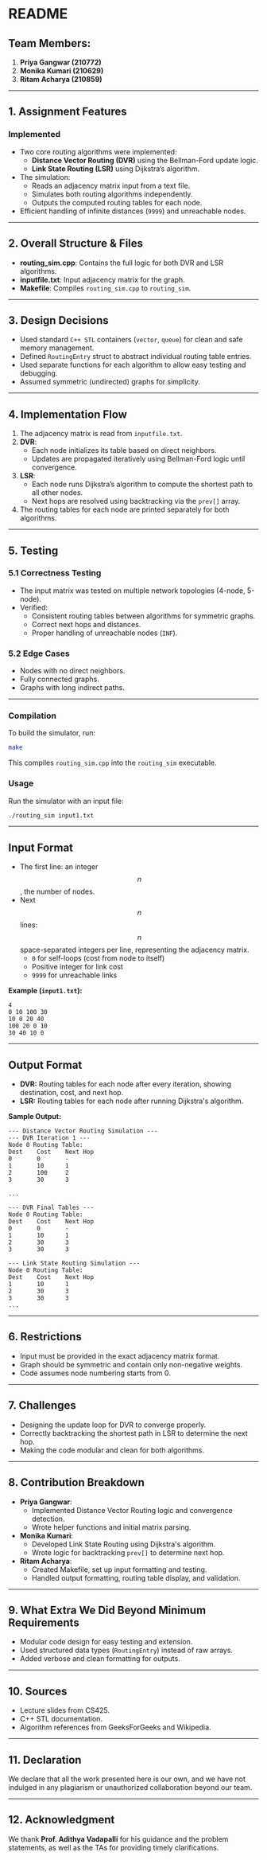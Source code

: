 
# README

## Team Members:
1. **Priya Gangwar (210772)**
2. **Monika Kumari (210629)**
3. **Ritam Acharya (210859)**

---

## 1. Assignment Features

### Implemented
- Two core routing algorithms were implemented:
  - **Distance Vector Routing (DVR)** using the Bellman-Ford update logic.
  - **Link State Routing (LSR)** using Dijkstra’s algorithm.
- The simulation:
  - Reads an adjacency matrix input from a text file.
  - Simulates both routing algorithms independently.
  - Outputs the computed routing tables for each node.
- Efficient handling of infinite distances (`9999`) and unreachable nodes.

---

## 2. Overall Structure & Files
- **routing_sim.cpp**: Contains the full logic for both DVR and LSR algorithms.
- **inputfile.txt**: Input adjacency matrix for the graph.
- **Makefile**: Compiles `routing_sim.cpp` to `routing_sim`.

---

## 3. Design Decisions
- Used standard `C++ STL` containers (`vector`, `queue`) for clean and safe memory management.
- Defined `RoutingEntry` struct to abstract individual routing table entries.
- Used separate functions for each algorithm to allow easy testing and debugging.
- Assumed symmetric (undirected) graphs for simplicity.

---

## 4. Implementation Flow
1. The adjacency matrix is read from `inputfile.txt`.
2. **DVR**:
   - Each node initializes its table based on direct neighbors.
   - Updates are propagated iteratively using Bellman-Ford logic until convergence.
3. **LSR**:
   - Each node runs Dijkstra’s algorithm to compute the shortest path to all other nodes.
   - Next hops are resolved using backtracking via the `prev[]` array.
4. The routing tables for each node are printed separately for both algorithms.

---

## 5. Testing

### 5.1 Correctness Testing
- The input matrix was tested on multiple network topologies (4-node, 5-node).
- Verified:
  - Consistent routing tables between algorithms for symmetric graphs.
  - Correct next hops and distances.
  - Proper handling of unreachable nodes (`INF`).

### 5.2 Edge Cases
- Nodes with no direct neighbors.
- Fully connected graphs.
- Graphs with long indirect paths.

---

### Compilation

To build the simulator, run:

```bash
make
```
This compiles `routing_sim.cpp` into the `routing_sim` executable.

### Usage

Run the simulator with an input file:

```bash
./routing_sim input1.txt
```

---

## Input Format

- The first line: an integer $$ n $$, the number of nodes.
- Next $$ n $$ lines: $$ n $$ space-separated integers per line, representing the adjacency matrix.
  - `0` for self-loops (cost from node to itself)
  - Positive integer for link cost
  - `9999` for unreachable links

**Example (`input1.txt`):**
```
4
0 10 100 30
10 0 20 40
100 20 0 10
30 40 10 0
```

---

## Output Format

- **DVR:** Routing tables for each node after every iteration, showing destination, cost, and next hop.
- **LSR:** Routing tables for each node after running Dijkstra's algorithm.

**Sample Output:**
```
--- Distance Vector Routing Simulation ---
--- DVR Iteration 1 ---
Node 0 Routing Table:
Dest    Cost    Next Hop
0       0       -
1       10      1
2       100     2
3       30      3

...

--- DVR Final Tables ---
Node 0 Routing Table:
Dest    Cost    Next Hop
0       0       -
1       10      1
2       30      3
3       30      3

--- Link State Routing Simulation ---
Node 0 Routing Table:
Dest    Cost    Next Hop
1       10      1
2       30      3
3       30      3
...
```

---
## 6. Restrictions
- Input must be provided in the exact adjacency matrix format.
- Graph should be symmetric and contain only non-negative weights.
- Code assumes node numbering starts from 0.

---

## 7. Challenges
- Designing the update loop for DVR to converge properly.
- Correctly backtracking the shortest path in LSR to determine the next hop.
- Making the code modular and clean for both algorithms.

---

## 8. Contribution Breakdown
- **Priya Gangwar**:
  - Implemented Distance Vector Routing logic and convergence detection.
  - Wrote helper functions and initial matrix parsing.
- **Monika Kumari**:
  - Developed Link State Routing using Dijkstra's algorithm.
  - Wrote logic for backtracking `prev[]` to determine next hop.
- **Ritam Acharya**:
  - Created Makefile, set up input formatting and testing.
  - Handled output formatting, routing table display, and validation.

---

## 9. What Extra We Did Beyond Minimum Requirements
- Modular code design for easy testing and extension.
- Used structured data types (`RoutingEntry`) instead of raw arrays.
- Added verbose and clean formatting for outputs.

---

## 10. Sources
- Lecture slides from CS425.
- C++ STL documentation.
- Algorithm references from GeeksForGeeks and Wikipedia.

---

## 11. Declaration

We declare that all the work presented here is our own, and we have not indulged in any plagiarism or unauthorized collaboration beyond our team.

---

## 12. Acknowledgment

We thank **Prof. Adithya Vadapalli** for his guidance and the problem statements, as well as the TAs for providing timely clarifications.
